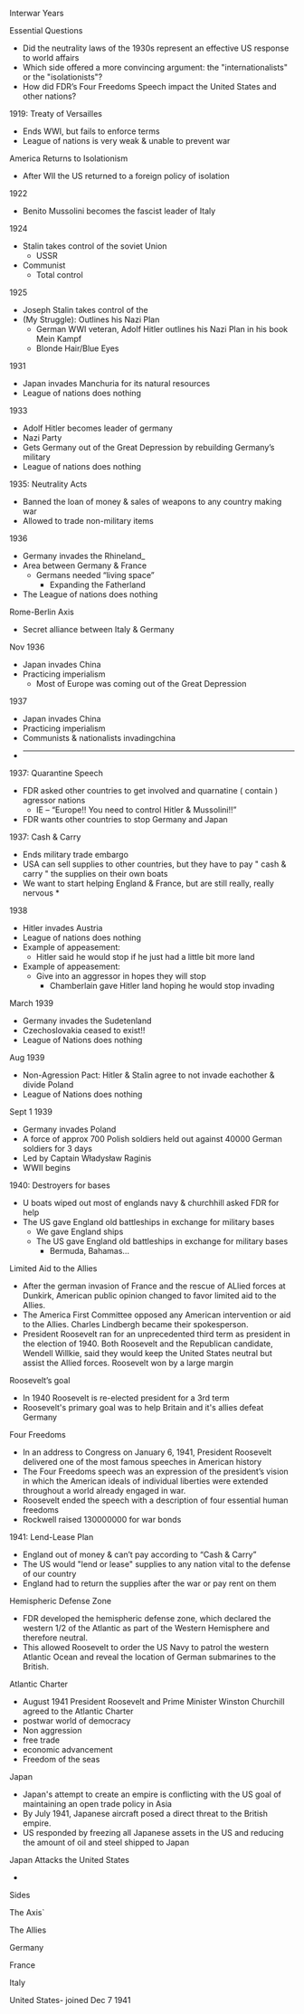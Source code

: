 

Interwar Years

Essential Questions

* Did the neutrality laws of the 1930s represent an effective US response to world affairs 
* Which side offered a more convincing argument: the "internationalists" or the "isolationists"?
* How did FDR’s Four Freedoms Speech impact the United States and other nations?

1919:  Treaty of Versailles

* Ends WWI, but fails to enforce terms
* League of nations is very weak & unable to prevent war 

America Returns to Isolationism

* After WII the US returned to a foreign policy of isolation 

1922

* Benito Mussolini becomes the fascist leader of Italy 

1924

* Stalin takes control of the soviet Union  
    * USSR
* Communist 
    * Total control

1925

* Joseph Stalin takes control of the 
* (My Struggle): Outlines his Nazi Plan
    * German WWI veteran, Adolf Hitler outlines his Nazi Plan in his book Mein Kampf
    * Blonde Hair/Blue Eyes

1931

* Japan invades Manchuria for its natural resources
* League of nations does nothing

1933

* Adolf Hitler becomes leader of germany
* Nazi Party
* Gets Germany out of the Great Depression by rebuilding Germany’s military
* League of nations does nothing

1935: Neutrality Acts

* Banned the loan of money & sales of weapons to any country making war
* Allowed to trade non-military items

1936

* Germany invades the Rhineland_
* Area between Germany & France
    * Germans needed “living space”
        * Expanding the Fatherland
* The League of nations does nothing

Rome-Berlin Axis

* Secret alliance between Italy & Germany 

Nov 1936

* Japan invades China
* Practicing imperialism
    * Most of Europe was coming out of the Great Depression

1937

* Japan invades China
* Practicing imperialism
* Communists & nationalists invadingchina 
* _______________________________

1937:  Quarantine Speech

* FDR asked other countries to get involved and quarnatine ( contain ) agressor nations 
    * IE – “Europe!!  You need to control Hitler & Mussolini!!”
* FDR wants other countries to stop Germany and Japan 

1937:  Cash & Carry

* Ends military trade embargo
* USA can sell supplies to other countries, but they have to pay " cash & carry " the supplies on their own boats 
* We want to start helping England & France, but are still really, really nervous
    * 

1938

* Hitler invades Austria
* League of nations does nothing
* Example of appeasement:
    * Hitler said he would stop if he just had a little bit more land
* Example of appeasement:
    * Give into an aggressor in hopes they will stop
        * Chamberlain gave Hitler land hoping he would stop invading 

March 1939

* Germany invades the Sudetenland
* Czechoslovakia ceased to exist!!
* League of Nations does nothing 

Aug 1939

* Non-Agression Pact: Hitler & Stalin agree to not invade eachother & divide Poland 
* League of Nations does nothing

Sept 1 1939

* Germany invades Poland
* A force of approx 700 Polish soldiers held out against 40000 German soldiers for 3 days
* Led by Captain  Władysław Raginis
* WWII begins 

1940: Destroyers for bases

* U boats wiped out most of englands navy & churchhill asked FDR for help 
* The US gave England old battleships in exchange for military bases
    * We gave England ships
    * The US gave England old battleships in exchange for military bases 
        * Bermuda, Bahamas…

Limited Aid to the Allies

* After the german invasion of France and the rescue of ALlied forces at Dunkirk, American public opinion changed to favor limited aid to the Allies.
* The America First Committee opposed any American intervention or aid to the Allies. Charles Lindbergh became their spokesperson.
* President Roosevelt ran for an unprecedented third term as president in the election of 1940. Both Roosevelt and the Republican candidate, Wendell Willkie, said they would keep the United States neutral but assist the Allied forces. Roosevelt won by a large margin

Roosevelt’s goal

* In 1940 Roosevelt is re-elected president for a 3rd term
* Roosevelt's primary goal was to help Britain and it's allies defeat Germany 

Four Freedoms

* In an address to Congress on January 6, 1941, President Roosevelt delivered one of the most famous speeches in American history
* The Four Freedoms speech was an expression of the president’s vision in which the American ideals of individual liberties were extended throughout a world already engaged in war. 
* Roosevelt ended the speech with a description of four essential human freedoms 
* Rockwell raised 130000000 for war bonds 

1941:  Lend-Lease Plan

* England out of money & can’t pay according to “Cash & Carry”
* The US would "lend or lease" supplies to any nation vital to the defense of our country 
* England had to return the supplies after the war or pay rent on them

Hemispheric Defense Zone

* FDR developed the hemispheric defense zone, which declared the western 1/2 of the Atlantic as part of the Western Hemisphere and therefore neutral. 
* This allowed Roosevelt to order the US Navy to patrol the western Atlantic Ocean and reveal the location of German submarines to the British.

Atlantic Charter

* August 1941 President Roosevelt and Prime Minister Winston Churchill agreed to the Atlantic Charter
* postwar world of democracy
* Non aggression 
* free trade
* economic advancement
* Freedom of the seas 

Japan

* Japan's attempt to create an empire is conflicting with the US goal of maintaining an open trade policy in Asia 
* By July 1941, Japanese aircraft posed a direct threat to the British empire.
* US responded by freezing all Japanese assets in the US and reducing the amount of oil and steel shipped to Japan 

Japan Attacks the United States

* 

Sides

  
   The Axis`
   
   The Allies
   
  
  
   Germany
   
   
   
  
  
   
   
   France
   
  
  
   Italy
   
   
   
  
  
   
   
   United States- joined Dec 7 1941
   
  

